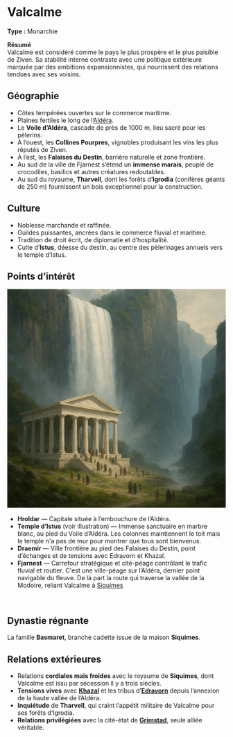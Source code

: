 # Valcalme 
**Type :** Monarchie  

**Résumé**  
Valcalme est considéré comme le pays le plus prospère et le plus paisible de Ziven. Sa stabilité interne contraste avec une politique extérieure marquée par des ambitions expansionnistes, qui nourrissent des relations tendues avec ses voisins.  

## Géographie  
- Côtes tempérées ouvertes sur le commerce maritime.  
- Plaines fertiles le long de l’[Aldéra](../fleuves/aldera.md).  
- Le **Voile d’Aldéra**, cascade de près de 1000 m, lieu sacré pour les pèlerins.  
- À l’ouest, les **Collines Pourpres**, vignobles produisant les vins les plus réputés de Ziven.  
- À l’est, les **Falaises du Destin**, barrière naturelle et zone frontière.  
- Au sud de la ville de Fjarnest s’étend un **immense marais**, peuplé de crocodiles, basilics et autres créatures redoutables.  
- Au sud du royaume, **Tharvell**, dont les forêts d’**Igrodia** (conifères géants de 250 m) fournissent un bois exceptionnel pour la construction.  

## Culture  
- Noblesse marchande et raffinée.  
- Guildes puissantes, ancrées dans le commerce fluvial et maritime.  
- Tradition de droit écrit, de diplomatie et d’hospitalité.  
- Culte d’**Istus**, déesse du destin, au centre des pèlerinages annuels vers le temple d’Istus.  

## Points d’intérêt  
<a href="../../images/temple-istus.png" class="glightbox right">
  <img src="../../images/temple-istus.png" alt="Temple d'Istus" />
</a>

- **Hroldar** — Capitale située à l’embouchure de l’Aldéra.  
- **Temple d’Istus** (voir illustration) — Immense sanctuaire en marbre blanc, au pied du Voile d’Aldéra. Les colonnes maintiennent le toit mais le temple n'a pas de mur pour montrer que tous sont bienvenus.  
- **Draemir** — Ville frontière au pied des Falaises du Destin, point d’échanges et de tensions avec Edravorn et Khazal.  
- **Fjarnest** — Carrefour stratégique et cité-péage contrôlant le trafic fluvial et routier. C'est une ville-péage sur l’Aldéra, dernier point navigable du fleuve. De là part la route qui traverse la vallée de la Modoire, reliant Valcalme à [Siquimes](siquimes.md)

<br style="clear: both">

## Dynastie régnante  
La famille **Basmaret**, branche cadette issue de la maison **Siquimes**.  

## Relations extérieures  
- Relations **cordiales mais froides** avec le royaume de **Siquimes**, dont Valcalme est issu par sécession il y a trois siècles.  
- **Tensions vives** avec **[Khazal](khazal.md)** et les tribus d’**[Edravorn](edravorn.md)** depuis l’annexion de la haute vallée de l’Aldéra.  
- **Inquiétude** de **Tharvell**, qui craint l’appétit militaire de Valcalme pour ses forêts d’Igrodia.  
- **Relations privilégiées** avec la cité-état de **[Grimstad](grimstad.md)**, seule alliée véritable.  
